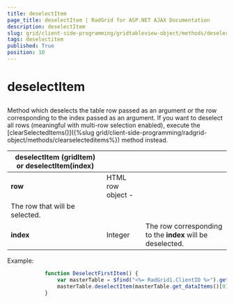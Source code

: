 ```yaml
---
title: deselectItem
page_title: deselectItem | RadGrid for ASP.NET AJAX Documentation
description: deselectItem
slug: grid/client-side-programming/gridtableview-object/methods/deselectitem
tags: deselectitem
published: True
position: 10
---
```


# deselectItem



## 

Method which deselects the table row passed as an argument or the row corresponding to the index passed as an argument. If you want to deselect all rows (meaningful with multi-row selection enabled), execute the [clearSelectedItems()]({%slug grid/client-side-programming/radgrid-object/methods/clearselecteditems%}) method instead.


|  **deselectItem (gridItem) or deselectItem(index)**  |  |  |
| ------ | ------ | ------ |
| **row** |HTML row object - <tr>|The row that will be selected.|
| **index** |Integer|The row corresponding to the **index** will be deselected.|

Example:

````JavaScript
	        function DeselectFirstItem() {
	            var masterTable = $find("<%= RadGrid1.ClientID %>").get_masterTableView();
	            masterTable.deselectItem(masterTable.get_dataItems()[0].get_element());
	        }  
````


